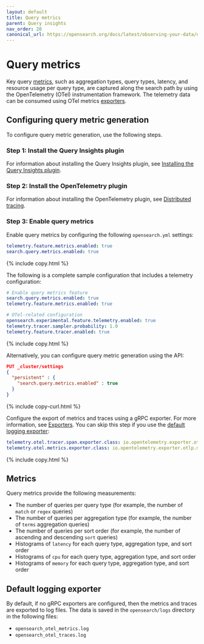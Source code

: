 ```yaml
---
layout: default
title: Query metrics
parent: Query insights
nav_order: 20
canonical_url: https://opensearch.org/docs/latest/observing-your-data/query-insights/query-metrics/
---
```


# Query metrics

Key query [metrics](#metrics), such as aggregation types, query types, latency, and resource usage per query type, are captured along the search path by using the OpenTelemetry (OTel) instrumentation framework. The telemetry data can be consumed using OTel metrics [exporters]({{site.url}}{{site.baseurl}}/observing-your-data/trace/distributed-tracing/#exporters).

## Configuring query metric generation

To configure query metric generation, use the following steps.

### Step 1: Install the Query Insights plugin

For information about installing the Query Insights plugin, see [Installing the Query Insights plugin]({{site.url}}{{site.baseurl}}/observing-your-data/query-insights/index/#installing-the-query-insights-plugin).

### Step 2: Install the OpenTelemetry plugin

For information about installing the OpenTelemetry plugin, see [Distributed tracing]({{site.url}}{{site.baseurl}}/observing-your-data/trace/distributed-tracing/).

### Step 3: Enable query metrics

Enable query metrics by configuring the following `opensearch.yml` settings:

```yaml
telemetry.feature.metrics.enabled: true
search.query.metrics.enabled: true
```
{% include copy.html %}

The following is a complete sample configuration that includes a telemetry configuration:

```yaml
# Enable query metrics feature
search.query.metrics.enabled: true
telemetry.feature.metrics.enabled: true

# OTel-related configuration
opensearch.experimental.feature.telemetry.enabled: true
telemetry.tracer.sampler.probability: 1.0
telemetry.feature.tracer.enabled: true
```
{% include copy.html %}

Alternatively, you can configure query metric generation using the API:

```json
PUT _cluster/settings
{
  "persistent" : {
    "search.query.metrics.enabled" : true
  }
}
```
{% include copy-curl.html %}

Configure the export of metrics and traces using a gRPC exporter. For more information, see [Exporters]({{site.url}}{{site.baseurl}}/observing-your-data/trace/distributed-tracing/#exporters). You can skip this step if you use the [default logging exporter](#default-logging-exporter):

```yaml
telemetry.otel.tracer.span.exporter.class: io.opentelemetry.exporter.otlp.trace.OtlpGrpcSpanExporter
telemetry.otel.metrics.exporter.class: io.opentelemetry.exporter.otlp.metrics.OtlpGrpcMetricExporter
```
{% include copy.html %}

## Metrics

Query metrics provide the following measurements:

- The number of queries per query type (for example, the number of `match` or `regex` queries)
- The number of queries per aggregation type (for example, the number of `terms` aggregation queries)
- The number of queries per sort order (for example, the number of ascending and descending `sort` queries)
- Histograms of `latency` for each query type, aggregation type, and sort order
- Histograms of `cpu` for each query type, aggregation type, and sort order
- Histograms of `memory` for each query type, aggregation type, and sort order

## Default logging exporter

By default, if no gRPC exporters are configured, then the metrics and traces are exported to log files. The data is saved in the `opensearch/logs` directory in the following files:

- `opensearch_otel_metrics.log`
- `opensearch_otel_traces.log`
